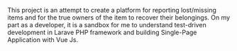 This project is an attempt to create a platform for reporting lost/missing items and for the true owners of the item to recover their belongings. On my part as a developer, it is a sandbox for me to understand test-driven development in Larave PHP framework and building Single-Page Application with Vue Js.
